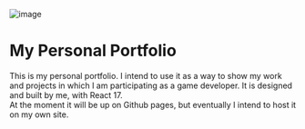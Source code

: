 ![image](https://drive.google.com/uc?export=view&id=1i2DaopuauY8flYTEkAQgSDZ5oTY1w8qZ)

# My Personal Portfolio

This is my personal portfolio. I intend to use it as a way to show my work and projects in which I am participating as a game developer. It is designed and built by me, with React 17.
<br>
At the moment it will be up on Github pages, but eventually I intend to host it on my own site.
